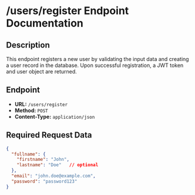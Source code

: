 # /users/register Endpoint Documentation

## Description
This endpoint registers a new user by validating the input data and creating a user record in the database. Upon successful registration, a JWT token and user object are returned.

## Endpoint
- **URL:** `/users/register`
- **Method:** `POST`
- **Content-Type:** `application/json`

## Required Request Data
```json
{
  "fullname": {
    "firstname": "John",
    "lastname": "Doe"   // optional
  },
  "email": "john.doe@example.com",
  "password": "password123"
}

